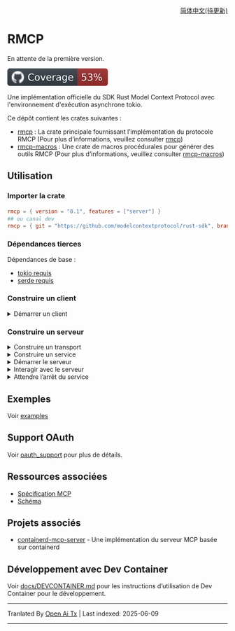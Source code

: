 <div align = "right">
<a href="docs/readme/README.zh-cn.md">简体中文(待更新)</a>
</div>

# RMCP
En attente de la première version.
<!-- [![Crates.io Version](todo)](todo) -->
<!-- ![Release status](https://github.com/modelcontextprotocol/rust-sdk/actions/workflows/release.yml/badge.svg) -->
<!-- [![docs.rs](todo)](todo) -->
![Coverage](https://raw.githubusercontent.com/modelcontextprotocol/rust-sdk/main/docs/coverage.svg)

Une implémentation officielle du SDK Rust Model Context Protocol avec l'environnement d'exécution asynchrone tokio.

Ce dépôt contient les crates suivantes :

- [rmcp](https://raw.githubusercontent.com/modelcontextprotocol/rust-sdk/main/crates/rmcp) : La crate principale fournissant l’implémentation du protocole RMCP (Pour plus d’informations, veuillez consulter [rmcp](https://raw.githubusercontent.com/modelcontextprotocol/rust-sdk/main/crates/rmcp/README.md))
- [rmcp-macros](https://raw.githubusercontent.com/modelcontextprotocol/rust-sdk/main/crates/rmcp-macros) : Une crate de macros procédurales pour générer des outils RMCP (Pour plus d’informations, veuillez consulter [rmcp-macros](https://raw.githubusercontent.com/modelcontextprotocol/rust-sdk/main/crates/rmcp-macros/README.md))

## Utilisation

### Importer la crate

```toml
rmcp = { version = "0.1", features = ["server"] }
## ou canal dev
rmcp = { git = "https://github.com/modelcontextprotocol/rust-sdk", branch = "main" }
```
### Dépendances tierces
Dépendances de base :
- [tokio requis](https://github.com/tokio-rs/tokio)
- [serde requis](https://github.com/serde-rs/serde)



### Construire un client
<details>
<summary>Démarrer un client</summary>

```rust, ignore
use rmcp::{ServiceExt, transport::{TokioChildProcess, ConfigureCommandExt}};
use tokio::process::Command;

#[tokio::main]
async fn main() -> Result<(), Box<dyn std::error::Error>> {
    let client = ().serve(TokioChildProcess::new(Command::new("npx").configure(|cmd| {
        cmd.arg("-y").arg("@modelcontextprotocol/server-everything");
    }))?).await?;
    Ok(())
}
```
</details>

### Construire un serveur

<details>
<summary>Construire un transport</summary>

```rust, ignore
use tokio::io::{stdin, stdout};
let transport = (stdin(), stdout());
```

</details>

<details>
<summary>Construire un service</summary>

Vous pouvez facilement construire un service en utilisant [`ServerHandler`](https://raw.githubusercontent.com/modelcontextprotocol/rust-sdk/main/crates/rmcp/src/handler/server.rs) ou [`ClientHandler`](https://raw.githubusercontent.com/modelcontextprotocol/rust-sdk/main/crates/rmcp/src/handler/client.rs).

```rust, ignore
let service = common::counter::Counter::new();
```
</details>

<details>
<summary>Démarrer le serveur</summary>

```rust, ignore
// cet appel termine le processus d’initialisation
let server = service.serve(transport).await?;
```
</details>

<details>
<summary>Interagir avec le serveur</summary>

Une fois le serveur initialisé, vous pouvez envoyer des requêtes ou des notifications :

```rust, ignore
// requête
let roots = server.list_roots().await?;

// ou envoyer une notification
server.notify_cancelled(...).await?;
```
</details>

<details>
<summary>Attendre l’arrêt du service</summary>

```rust, ignore
let quit_reason = server.waiting().await?;
// ou l'annuler
let quit_reason = server.cancel().await?;
```
</details>


## Exemples

Voir [examples](https://raw.githubusercontent.com/modelcontextprotocol/rust-sdk/main/examples/README.md)

## Support OAuth

Voir [oauth_support](https://raw.githubusercontent.com/modelcontextprotocol/rust-sdk/main/docs/OAUTH_SUPPORT.md) pour plus de détails.


## Ressources associées

- [Spécification MCP](https://spec.modelcontextprotocol.io/specification/2024-11-05/)
- [Schéma](https://github.com/modelcontextprotocol/specification/blob/main/schema/2024-11-05/schema.ts)

## Projets associés
- [containerd-mcp-server](https://github.com/jokemanfire/mcp-containerd) - Une implémentation du serveur MCP basée sur containerd

## Développement avec Dev Container
Voir [docs/DEVCONTAINER.md](https://raw.githubusercontent.com/modelcontextprotocol/rust-sdk/main/docs/DEVCONTAINER.md) pour les instructions d’utilisation de Dev Container pour le développement.


---


Tranlated By [Open Ai Tx](https://github.com/OpenAiTx/OpenAiTx) | Last indexed: 2025-06-09


---